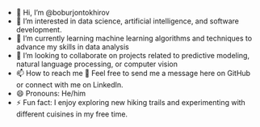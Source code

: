 - 👋 Hi, I’m @boburjontokhirov
- 👀 I’m interested in data science, artificial intelligence, and software development.
- 🌱 I’m currently learning machine learning algorithms and techniques to advance my skills in data analysis
- 💞️ I’m looking to collaborate on projects related to predictive modeling, natural language processing, or computer vision
- 📫 How to reach me 🤩 Feel free to send me a message here on GitHub or connect with me on LinkedIn.
- 😄 Pronouns: He/him
- ⚡ Fun fact: I enjoy exploring new hiking trails and experimenting with different cuisines in my free time.

<!---
boburjontokhirov/boburjontokhirov is a ✨ special ✨ repository because its `README.md` (this file) appears on your GitHub profile.
You can click the Preview link to take a look at your changes.
--->
